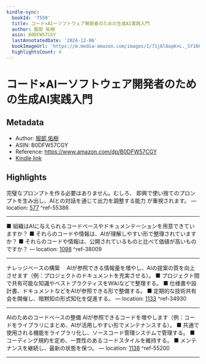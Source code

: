 ```yaml
---
kindle-sync:
  bookId: '7550'
  title: コード×AIーソフトウェア開発者のための生成AI実践入門
  author: 服部 佑樹
  asin: B0DFW57CGY
  lastAnnotatedDate: '2024-12-06'
  bookImageUrl: 'https://m.media-amazon.com/images/I/71j6l6opK+L._SY160.jpg'
  highlightsCount: 4
---
```

# コード×AIーソフトウェア開発者のための生成AI実践入門
## Metadata
* Author: [服部 佑樹](https://www.amazon.comundefined)
* ASIN: B0DFW57CGY
* Reference: https://www.amazon.com/dp/B0DFW57CGY
* [Kindle link](kindle://book?action=open&asin=B0DFW57CGY)

## Highlights
完璧なプロンプトを作る必要はありません。むしろ、 即興で使い捨てのプロンプトを生み出し、AIとの対話を通じて出力を調整する能力 が重視されます。 — location: [577](kindle://book?action=open&asin=B0DFW57CGY&location=577) ^ref-55386

---
■ 組織はAIに与えられるコードベースやドキュメンテーションを用意できていますか？ ■ それらのコードや情報は、AIが理解しやすい形で整理されていますか？ ■ それらのコードや情報は、公開されているものと比べて価値が高いものですか？ — location: [1098](kindle://book?action=open&asin=B0DFW57CGY&location=1098) ^ref-38009

---
ナレッジベースの構築 　AIが参照できる情報量を増やし、AIの提案の質を向上させます（例：プロジェクトのドキュメントを充実させる）。 ■ プロジェクト間で共有可能な知識やベストプラクティスをWikiなどで整理する。 ■ 仕様書や設計書、ドキュメントなどをAIが参照できる形で整備する。 ■ 定期的な技術共有会を開催し、暗黙知の形式知化を促進する。 — location: [1133](kindle://book?action=open&asin=B0DFW57CGY&location=1133) ^ref-34930

---
AIのためのコードベースの整備 AIが参照できるコードを増やします（例：コードをライブラリにまとめ、AIが活用しやすい形でメンテナンスする）。 ■ 共通で使用される機能をライブラリ化し、ソースコード管理システムで管理する。 ■ コーディング規約を定め、一貫性のあるコードスタイルを維持する。 ■ メンテナンスを継続し、最新の状態を保つ。 — location: [1138](kindle://book?action=open&asin=B0DFW57CGY&location=1138) ^ref-55200

---
